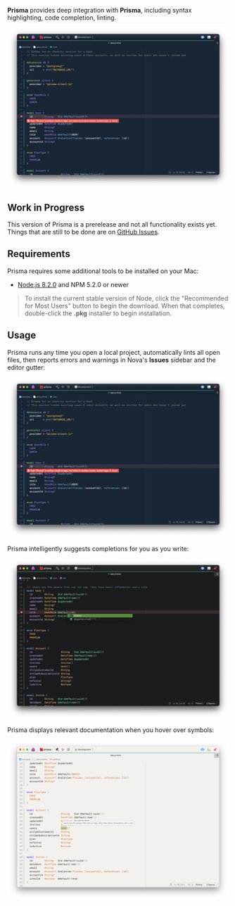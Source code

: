 **Prisma** provides deep integration with **Prisma**, including syntax highlighting, code completion, linting.

<!--
🎈 It can also be helpful to include a screenshot or GIF showing your extension in action:
-->

<img src="https://raw.githubusercontent.com/robb-j/nova-prisma/main/Prisma.novaextension/Images/extension/linting.png" width="800" alt="Prisma Extension adds Prisma schema support to Nova">

## Work in Progress

This version of Prisma is a prerelease and not all functionality exists yet.
Things that are still to be done are on
[GitHub Issues](https://github.com/robb-j/nova-prisma/issues/#1).

## Requirements

Prisma requires some additional tools to be installed on your Mac:

- [Node.js 8.2.0](https://nodejs.org) and NPM 5.2.0 or newer

> To install the current stable version of Node, click the "Recommended for Most Users" button to begin the download. When that completes, double-click the **.pkg** installer to begin installation.

## Usage

Prisma runs any time you open a local project, automatically lints all open files, then reports errors and warnings in Nova's **Issues** sidebar and the editor gutter:

<img src="https://raw.githubusercontent.com/robb-j/nova-prisma/main/Prisma.novaextension/Images/extension/linting.png" width="800" alt="Prisma Extension adds Prisma Schema support to Nova">

Prisma intelligently suggests completions for you as you write:

<img src="https://raw.githubusercontent.com/robb-j/nova-prisma/main/Prisma.novaextension/Images/extension/completions.png" width="800" alt="See completion options as you write">

Prisma displays relevant documentation when you hover over symbols:

<img src="https://raw.githubusercontent.com/robb-j/nova-prisma/main/Prisma.novaextension/Images/extension/hovers.png" width="800" alt="Get tooltips when writting Prisma files">

<!-- ### Configuration

To configure global preferences, open **Extensions → Extension Library...** then select Prisma's **Preferences** tab.

You can also configure preferences on a per-project basis in **Project → Project Settings...** -->
